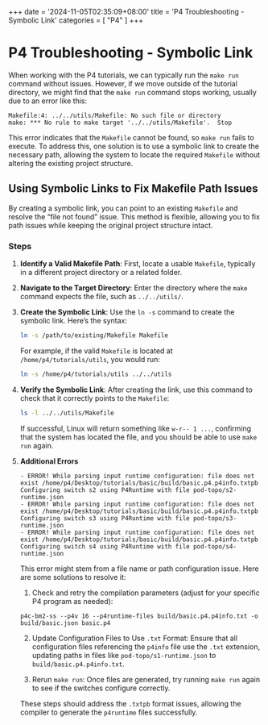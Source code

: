 +++
date = '2024-11-05T02:35:09+08:00'
title = 'P4 Troubleshooting - Symbolic Link'
categories = [
    "P4"
]
+++

# P4 Troubleshooting - Symbolic Link

When working with the P4 tutorials, we can typically run the `make run` command without issues. However, if we move outside of the tutorial directory, we might find that the `make run` command stops working, usually due to an error like this:

```bash!=
Makefile:4: ../../utils/Makefile: No such file or directory
make: *** No rule to make target '../../utils/Makefile'.  Stop
```

This error indicates that the `Makefile` cannot be found, so `make run` fails to execute. To address this, one solution is to use a symbolic link to create the necessary path, allowing the system to locate the required `Makefile` without altering the existing project structure.

## Using Symbolic Links to Fix Makefile Path Issues

By creating a symbolic link, you can point to an existing `Makefile` and resolve the “file not found” issue. This method is flexible, allowing you to fix path issues while keeping the original project structure intact.

### Steps

1. **Identify a Valid Makefile Path**: First, locate a usable `Makefile`, typically in a different project directory or a related folder.

2. **Navigate to the Target Directory**: Enter the directory where the `make` command expects the file, such as `../../utils/`.

3. **Create the Symbolic Link**: Use the `ln -s` command to create the symbolic link. Here’s the syntax:

   ```bash
   ln -s /path/to/existing/Makefile Makefile
   ```

   For example, if the valid `Makefile` is located at `/home/p4/tutorials/utils`, you would run:

   ```bash
   ln -s /home/p4/tutorials/utils ../../utils
   ```

4. **Verify the Symbolic Link**: After creating the link, use this command to check that it correctly points to the `Makefile`:

   ```bash
   ls -l ../../utils/Makefile
   ```

   If successful, Linux will return something like `w-r-- 1 ...`, confirming that the system has located the file, and you should be able to use `make run` again.

5. **Additional Errors**

   ```bash!=
   - ERROR! While parsing input runtime configuration: file does not exist /home/p4/Desktop/tutorials/basic/build/basic.p4.p4info.txtpb
   Configuring switch s2 using P4Runtime with file pod-topo/s2-runtime.json
   - ERROR! While parsing input runtime configuration: file does not exist /home/p4/Desktop/tutorials/basic/build/basic.p4.p4info.txtpb
   Configuring switch s3 using P4Runtime with file pod-topo/s3-runtime.json
   - ERROR! While parsing input runtime configuration: file does not exist /home/p4/Desktop/tutorials/basic/build/basic.p4.p4info.txtpb
   Configuring switch s4 using P4Runtime with file pod-topo/s4-runtime.json
   ```

   This error might stem from a file name or path configuration issue. Here are some solutions to resolve it:

   1. Check and retry the compilation parameters (adjust for your specific P4 program as needed):

   ```bash!=
   p4c-bm2-ss --p4v 16 --p4runtime-files build/basic.p4.p4info.txt -o build/basic.json basic.p4
   ```

   2. Update Configuration Files to Use `.txt` Format:
      Ensure that all configuration files referencing the `p4info` file use the `.txt` extension, updating paths in files like `pod-topo/s1-runtime.json` to `build/basic.p4.p4info.txt`.

   3. Rerun `make run`:
      Once files are generated, try running `make run` again to see if the switches configure correctly.

   These steps should address the `.txtpb` format issues, allowing the compiler to generate the `p4runtime` files successfully.

```

```
